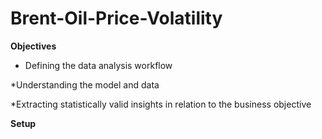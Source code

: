 # Brent-Oil-Price-Volatility

**Objectives**

* Defining the data analysis workflow

*Understanding the model and data

*Extracting statistically valid insights in relation to the  business objective

**Setup**
